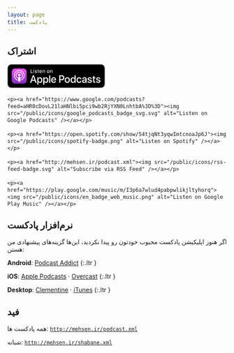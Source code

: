 ```yaml
---
layout: page
title: پادکست
---
```

<style>
#sub a { border: none; }
#sub img { width: 14rem; max-width: 60%; }
</style>

## اشتراک
<div class="center" id="sub">
	<p><a href="https://itunes.apple.com/us/podcast/%D9%85-%D8%AD%D8%B3%D9%86/id1431035380"><img src="/public/icons/US_UK_Apple_Podcasts_Listen_Badge_RGB.svg" alt="Listen on Apple Podcasts (iTunes)" /></a></p>

	<p><a href="https://www.google.com/podcasts?feed=aHR0cDovL21laHNlbi5pci9wb2RjYXN0LnhtbA%3D%3D"><img src="/public/icons/google_podcasts_badge_svg.svg" alt="Listen on Google Podcasts" /></a></p>

	<p><a href="https://open.spotify.com/show/54tjqNt3yqwImtcnoaJp6J"><img src="/public/icons/spotify-badge.png" alt="Listen on Spotify" /></a></p>

	<p><a href="http://mehsen.ir/podcast.xml"><img src="/public/icons/rss-feed-badge.svg" alt="Subscribe via RSS Feed" /></a></p>

	<p><a href="https://play.google.com/music/m/I3p6a7wlud4pabpwlikjltyhorq"><img src="/public/icons/en_badge_web_music.png" alt="Listen on Google Play Music" /></a></p>
</div>

## نرم‌افزار پادکست
اگر هنوز اپلیکیشن پادکست محبوب خودتون رو پیدا نکردید، این‌ها گزینه‌های پیشنهادی من هستن:

**Android**:
[Podcast Addict](https://play.google.com/store/apps/details?id=com.bambuna.podcastaddict)
{:.ltr }

**iOS**:
[Apple Podcasts](https://itunes.apple.com/us/app/podcasts/id525463029?mt=8) &middot; 
[Overcast](https://itunes.apple.com/us/app/overcast-podcast-player/id888422857?ls=1&mt=8)
{:.ltr }

**Desktop**:
[Clementine](https://www.clementine-player.org/) &middot; 
[iTunes](https://www.apple.com/itunes/)
{:.ltr }

## فید
همه پادکست ها: [`http://mehsen.ir/podcast.xml`](http://mehsen.ir/podcast.xml)
  
شبانه: [`http://mehsen.ir/shabane.xml`](http://mehsen.ir/shabane.xml)
